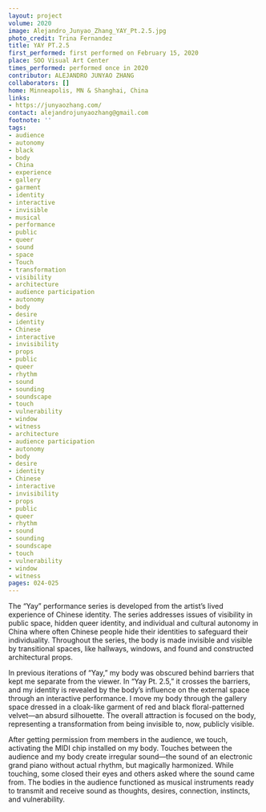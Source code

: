 ```yaml
---
layout: project
volume: 2020
image: Alejandro_Junyao_Zhang_YAY_Pt.2.5.jpg
photo_credit: Trina Fernandez
title: YAY PT.2.5
first_performed: first performed on February 15, 2020
place: SOO Visual Art Center
times_performed: performed once in 2020
contributor: ALEJANDRO JUNYAO ZHANG
collaborators: []
home: Minneapolis, MN & Shanghai, China
links:
- https://junyaozhang.com/
contact: alejandrojunyaozhang@gmail.com
footnote: ''
tags:
- audience
- autonomy
- black
- body
- China
- experience
- gallery
- garment
- identity
- interactive
- invisible
- musical
- performance
- public
- queer
- sound
- space
- Touch
- transformation
- visibility
- architecture
- audience participation
- autonomy
- body
- desire
- identity
- Chinese
- interactive
- invisibility
- props
- public
- queer
- rhythm
- sound
- sounding
- soundscape
- touch
- vulnerability
- window
- witness
- architecture
- audience participation
- autonomy
- body
- desire
- identity
- Chinese
- interactive
- invisibility
- props
- public
- queer
- rhythm
- sound
- sounding
- soundscape
- touch
- vulnerability
- window
- witness
pages: 024-025
---
```


The “Yay” performance series is developed from the artist’s lived experience of Chinese identity. The series addresses issues of visibility in public space, hidden queer identity, and individual and cultural autonomy in China where often Chinese people hide their identities to safeguard their individuality. Throughout the series, the body is made invisible and visible by transitional spaces, like hallways, windows, and found and constructed architectural props.

 

In previous iterations of “Yay,” my body was obscured behind barriers that kept me separate from the viewer. In “Yay Pt. 2.5,” it crosses the barriers, and my identity is revealed by the body’s influence on the external space through an interactive performance. I move my body through the gallery space dressed in a cloak-like garment of red and black floral-patterned velvet—an absurd silhouette. The overall attraction is focused on the body, representing a transformation from being invisible to, now, publicly visible.

 

After getting permission from members in the audience, we touch, activating the MIDI chip installed on my body. Touches between the audience and my body create irregular sound—the sound of an electronic grand piano without actual rhythm, but magically harmonized. While touching, some closed their eyes and others asked where the sound came from. The bodies in the audience functioned as musical instruments ready to transmit and receive sound as thoughts, desires, connection, instincts, and vulnerability.
